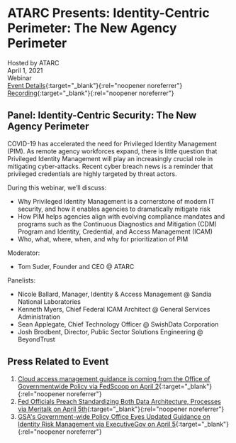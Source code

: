 # ATARC Presents: Identity-Centric Perimeter: The New Agency Perimeter
Hosted by ATARC  
April 1, 2021  
Webinar  
[Event Details](https://atarc.org/event/identity-centric-security/){:target="_blank"}{:rel="noopener noreferrer"}  
[Recording](https://www.youtube.com/watch?v=tz44eW9oEjA){:target="_blank"}{:rel="noopener noreferrer"}  

## Panel: Identity-Centric Security: The New Agency Perimeter
COVID-19 has accelerated the need for Privileged Identity Management (PIM). As remote agency workforces expand, there is little question that Privileged Identity Management will play an increasingly crucial role in mitigating cyber-attacks. Recent cyber breach news is a reminder that privileged credentials are highly targeted by threat actors.

During this webinar, we’ll discuss:

- Why Privileged Identity Management is a cornerstone of modern IT security, and how it enables agencies to dramatically mitigate risk
- How PIM helps agencies align with evolving compliance mandates and programs such as the Continuous Diagnostics and Mitigation (CDM) Program and Identity, Credential, and Access Management (ICAM)
- Who, what, where, when, and why for prioritization of PIM

Moderator: 
- Tom Suder, Founder and CEO @ ATARC

Panelists:
- Nicole Ballard, Manager, Identity & Access Management @ Sandia National Laboratories
- Kenneth Myers, Chief Federal ICAM Architect @ General Services Administration
- Sean Applegate, Chief Technology Officer @ SwishData Corporation
- Josh Brodbent, Director, Public Sector Solutions Engineering @ BeyondTrust

## Press Related to Event
1. [Cloud access management guidance is coming from the Office of Governmentwide Policy via FedScoop on April 2](https://www.fedscoop.com/cloud-access-management-guidance-ogp/){:target="_blank"}{:rel="noopener noreferrer"}
2. [Fed Officials Preach Standardizing Both Data Architecture, Processes via Meritalk on April 5th](https://www.meritalk.com/articles/fed-officials-preach-standardizing-both-data-architecture-processes/){:target="_blank"}{:rel="noopener noreferrer"}
3. [GSA's Government-wide Policy Office Eyes Updated Guidance on Identity Risk Management via ExecutiveGov on April 5](https://www.executivegov.com/2021/04/gsas-governmentwide-policy-office-eyes-updated-guidance-on-identity-risk-management/){:target="_blank"}{:rel="noopener noreferrer"}
